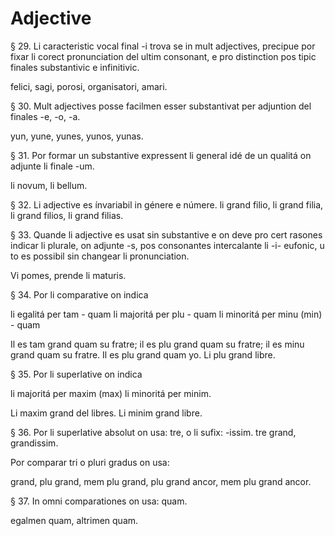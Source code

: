 # Adjective

§ 29. Li caracteristic vocal final -i trova se in mult adjectives, precipue por fixar li corect pronunciation del ultim consonant, e pro distinction pos tipic finales substantivic e infinitivic.

felici, sagi, porosi, organisatori, amari.

§ 30. Mult adjectives posse facilmen esser substantivat per adjuntion del finales -e, -o, -a.

yun, yune, yunes, yunos, yunas.

§ 31. Por formar un substantive expressent li general idé de un qualitá on adjunte li finale -um.

li novum, li bellum.

§ 32. Li adjective es ínvariabil in génere e númere. li grand filio, li grand filia, li grand filios, li grand filias.

§ 33. Quande li adjective es usat sin substantive e on deve pro cert rasones indicar li plurale, on adjunte -s, pos consonantes intercalante li -i- eufonic, u to es possibil sin changear li pronunciation.

Vi pomes, prende li maturis.

§ 34. Por li comparative on indica

li egalitá per tam - quam
li majoritá per plu - quam
li minoritá per minu (min) - quam

Il es tam grand quam su fratre; il es plu grand quam su fratre; il es minu grand quam su fratre. Il es plu grand quam yo. Li plu grand libre.

§ 35. Por li superlative on indica

li majoritá per maxim (max)
li minoritá per minim.

Li maxim grand del libres. Li minim grand libre.

§ 36. Por li superlative absolut on usa: tre, o li sufix: -issim.
tre grand, grandissim.

Por comparar tri o pluri gradus on usa:

grand, plu grand, mem plu grand, plu grand ancor, mem plu grand ancor.

§ 37. In omni comparationes on usa: quam.

egalmen quam, altrimen quam.